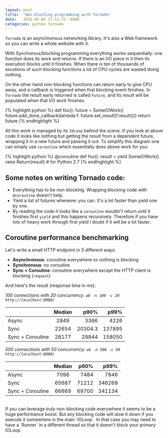 ```yaml
---
layout: post
title:  "Non-blocking programming with Tornado"
date:   2016-03-04 17:12:22 -0800
categories: python tornado
---
```

`Tornado` is an asynchronous networking library. It's also a Web framework so you can write a whole website with it.

With Synchorous/blocking programming everything works sequentially: one function does its work and returns. If there is an I/O piece in it then its execution blocks until it finishes. When there is ten of thousands of excutions of such blocking functions a lot of CPU cycles are wasted doing nothing.

On the other hand non-blocking functions can return early to give CPU away, and a callback is triggered when that blocking event finishes. In `Tornado` the result early returned is called `Future`, and its result will be populated when that I/O work finishes.


{% highlight python %}
def foo():
    future = SomeIOWork()
    future.add_done_callback(lambda f: future.set_result(f.result()))
    return future
{% endhighlight %}

All this work is managed by its `IOLoop` behind the scene. If you look at above code it looks like nothing but getting the result from a dependent future, wrapping it in a new future and passing it out. To simplify this diagram one can simply use `coroutine` which essentially does above work for you:

{% highlight python %}
@coroutine
def foo():
    result = yield SomeIOWork()
    raise Return(result)  # for Python 2.7
{% endhighlight %}

## Some notes on writing Tornado code:
* Everything has to be non-blocking. Wrapping blocking code with `@coroutine` doesn't help.
* Yield a list of futures whenever you can. It's a lot faster than yield one by one.
* By reading the code it looks like a `coroutine` wouldn't return until it finishes first `yield` and this happens recursively. Therefore if you have lots of heavy work through first yield I doubt if it will be a lot faster.

## Coroutine performance benchmarking
Let's write a small HTTP endpoint in 3 different ways:

* **Asynchronous**: coroutine everywhere so nothing is blocking
* **Synchronous**: no coroutine
* **Sync + Coroutine**: coroutine everywhere except the HTTP client is blocking (`request`)

And here's the result (response time in *ms*):

*100 connections with 20 concurrency: `ab -n 100 -c 20 http://localhost:8080/`*

|         | Median           | p90%  | p99% |
| ------------- |:-------------:| -----:| -----:|
| Async | 2849 | 3366 | 4226 |
| Sync | 22654 | 20304.3 | 137895 |
| Sync + Coroutine | 28177 | 29944 | 158050 |


*500 connections with 50 concurrency: `ab -n 500 -c 50 http://localhost:8080/`*

| | Median           | p90%  | p99% |
| ------------- |:-------------:| -----:| -----:|
| Async | 7096 | 7484 | 7846 |
| Sync | 65687 | 71212 | 346269 |
| Sync + Coroutine | 66669 | 69700 | 341134 |

<br/>
If you can leverage truly non-blocking code everywhere it seems to be a huge performance boost. But any blocking code will slow it down if you execute it somewhere in the main `IOLoop`. In that case you may need to have a `Runner` in a different thread so that it doesn't block your primary IOLoop.
